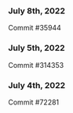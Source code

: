 ### July 8th, 2022

Commit #35944

### July 5th, 2022

Commit #314353


### July 4th, 2022

Commit #72281
